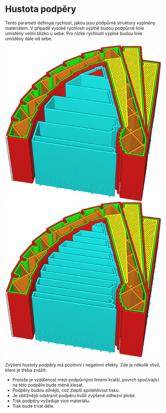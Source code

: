 Hustota podpěry
====
Tento parametr definuje rychlost, jakou jsou podpůrné struktury vyplněny materiálem. V případě vysoké rychlosti výplně budou podpůrné linie umístěny velmi blízko u sebe. Pro nízké rychlosti výplně budou linie umístěny dále od sebe.

![Nízká hustota podpěry](../../../articles/images/support_infill_rate_low.png)
![Vysoká hustota podpěry](../../../articles/images/support_infill_rate_high.png)

Zvýšení hustoty podpěry má pozitivní i negativní efekty. Zde je několik vlivů, které je třeba zvážit:
* Protože je vzdálenost mezi podpůrnými liniemi kratší, povrch spočívající na této podpěře bude méně klesat.
* Podpěry budou silnější, což zlepší spolehlivost tisku.
* Je obtížnější odstranit podpěru kvůli zvýšené adhezní ploše.
* Tisk podpěry vyžaduje více materiálu.
* Tisk bude trvat déle.